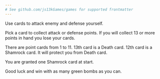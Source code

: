 ```yaml
---
# See github.com/js13kGames/games for supported frontmatter
---
```

Use cards to attack enemy and defense yourself.

Pick a card to collect attack or defense points.
If you will collect 13 or more points in hand you lose your cards.

There are point cards from 1 to 11.
13th card is a Death card.
12th card is a Shamrock card. It will protect you from Death card.

You are granted one Shamrock card at start.

Good luck and win with as many green bombs as you can.